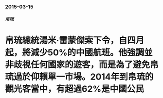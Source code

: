 ### [2015-03-15](/news/2015/03/15/index.md)

##### 帛琉
# 帛琉總統湯米·雷蒙傑索下令，自四月起，將減少50%的中國航班。他強調並非歧視任何國家的遊客，而是為了避免帛琉過於仰賴單一市場。2014年到帛琉的觀光客當中，有超過62%是中國公民



